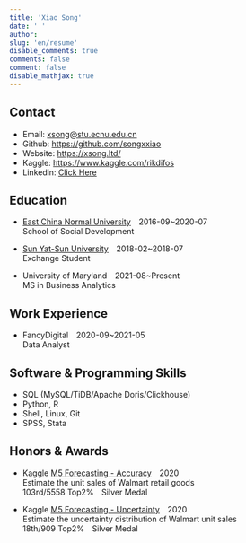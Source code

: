 ```yaml
---
title: 'Xiao Song'
date: ' '
author: 
slug: 'en/resume'
disable_comments: true
comments: false
comment: false
disable_mathjax: true
---
```


## Contact

+ Email: <xsong@stu.ecnu.edu.cn>
+ Github: <https://github.com/songxxiao>
+ Website: <https://xsong.ltd/>
+ Kaggle: <https://www.kaggle.com/rikdifos>
+ Linkedin: [Click Here](https://www.linkedin.com/in/seannysong/)

## Education

+ [East China Normal University](http://english.ecnu.edu.cn/)&emsp;2016-09~2020-07    
School of Social Development

+ [Sun Yat-Sun University](http://www.sysu.edu.cn/2012/en/about/about01/index.htm)&emsp;2018-02~2018-07  
Exchange Student

+ University of Maryland&emsp;2021-08~Present   
MS in Business Analytics

## Work Experience

+ FancyDigital&emsp;2020-09~2021-05  
Data Analyst

## Software & Programming Skills

+ SQL (MySQL/TiDB/Apache Doris/Clickhouse)
+ Python, R
+ Shell, Linux, Git
+ SPSS, Stata

## Honors & Awards

+ Kaggle  [M5 Forecasting - Accuracy](https://www.kaggle.com/c/m5-forecasting-accuracy)&emsp;2020  
Estimate the unit sales of Walmart retail goods   
103rd/5558 Top2%&emsp;Silver Medal

+ Kaggle [M5 Forecasting - Uncertainty](https://www.kaggle.com/c/m5-forecasting-uncertainty)&emsp;2020  
Estimate the uncertainty distribution of Walmart unit sales  
18th/909 Top2%&emsp;Silver Medal


<!--
+ Wechat Official Account：[ApocalypseNow](https://mp.weixin.qq.com/s/yyJ3l7RTImYTKDrIynwmPA)
 
### RELEVANT COURSES
+ Data Analysis Using R
+ Algorithm and program design (Python)
+ Regression Analysis and Stata Application
+ SPSS Application
+ Categorical Data Analysis
+ Social Simulation and [NetLogo](http://ccl.northwestern.edu/netlogo/) Application
 
+ Zhongnan University of Economics and Law&emsp;Data Consultant&emsp;2020-02~2020-04 
   Remote internship. Use Xgboost, CatBoost, LightGBM and other algorithms to classify (multiclass) legal text data. The word frequency method is used to construct the feature matrix. I Used reverse-translation method to augment training data, and the cross-validation training model (sklearn) is used to obtain the cross-validation accuracy of 0.75. I write a program to make predictions on new data, so that the prediction results can be applied to any new data set.

+ [iResearch](http://www.iresearchchina.com/)&emsp;Data Analyst Intern&emsp;2019-07~2019-10
  + Using R and SPSS to analysis profile of cars' users. Through PCA and Cluster analysis, I catogorized survey data and found cars users' attitude difference.
  + Using MySQL database to help analyze users' data. 
  + Using Hive SQL to help access Hadoop database and clean data.
   
&nbsp; 


&emsp;(Overall GPA：3.64 /4 | Top 10%)

### TRAINING EXPERIENCE

+ [Gouxionghui](http://www.xiong99.com.cn/about.php)&emsp;2019-05  
Online Internship&emsp;[Credit Card Approval Analysis](https://mp.weixin.qq.com/s/bbxWicZfk5ZMl27LbI0E1Q)   
Using Python's `pandas`, `numpy`, and `scikit-learn` libraries for data wrangling and modeling. A credit card application model was built using machine learning models like Random Forest. The model is trained by the Cross-Validation method to predict the probability that a credit card applicant will default on the bill. The result is a complete data analysis [report](https://xsong.ltd/archives/pandas/scorecard_en).

+ Peking University&emsp;2018-08  
Summer Workshop  
[General Designs and Sensitivity Analysis for Causal Inference](http://www.oir.pku.edu.cn/umich/jxsz1/nsqkczsjz2018.htm)&emsp;(Grade：94/100)

+ Nanjing University&emsp;2018-01  
[Big Data, Cloud Computing and New Methods of Humanities and Social Sciences](https://mp.weixin.qq.com/s/eZ_gNl9qLWtD6BSZkVF8NA) [Winter Workshop](https://mp.weixin.qq.com/s/eZ_gNl9qLWtD6BSZkVF8NA)

+ Shanghai University&emsp;2017-07  
[6th Training Workshop on Applied Social Science Research Methods](http://caser.ust.hk/?act=course_main&id=16)  
Course: Regression Analysis and Stata Application,  Categorical Data Analysis


### WORKS & PROJECTS

+ Spam Message Dectection R Shiny App&emsp;  
2019-12~2020-03   
This program uses 5567 pieces of English short message data as a training set and trains algorithms such as Logistic Regression, Naive Bayes, Decision Tree, Random Forest, and Support Vector Machine. The trained model is written as a Shiny App based on the R language. The user can enter a text message and select a classifier to get the classification result of the text. Considering the user's language habits, a Chinese-English bilingual interface switching function is specially set up.   
[url](https://xiaosong.shinyapps.io/spam_text/)&emsp;[github](https://github.com/songxxiao/txtnb)

### ACADEMIC RESEARCH

+ Machine Learning in Social Sciences: Based on China Education Panel Survey&emsp;2020   
Bachelor Degree Thesis ([PDF](/mlinss.pdf))  

+ Welfare Effect and Social Inequality of Land Transfer: Empirical Analysis Based on CFPS&emsp;2018-2019    
National Innovation Training Program for College Students,  Independent author  
The data of [China Family Panel Survey (CFPS)](http://www.isss.pku.edu.cn/cfps/) were used for data cleaning and econometric analysis through Stata and R. Using Unconditional Quantile Regression and Fixed Effect Model estimate the welfare effect of land transfer behavior and its impact on social inequality. Using R's `ggplot2` software package to visualize geographic information. Output chart and finally form about 12,000 words of research papers. ([PDF](http://www.baige.me/v?i=Rwy))

### HONORS AND AWARDS 

+ 2020&emsp;Kaggle  [**M5 Forecasting - Accuracy**](https://www.kaggle.com/c/m5-forecasting-accuracy)  
Estimate the unit sales of Walmart retail goods   
103rd/5558 Top2%&emsp;Silver Medal

+ 2020&emsp;Kaggle [**M5 Forecasting - Uncertainty**](https://www.kaggle.com/c/m5-forecasting-uncertainty)  
Estimate the uncertainty distribution of Walmart unit sales  
18th/909 Top2%&emsp;Silver Medal


+ 2019&emsp;Third Class Academic Honors (East China Normal University)  
+ 2019&emsp;**Daxia Cup** Student Academic Works Competition in ECNU &emsp;Third Award 

+ 2019&emsp;[The 2nd National University Data Driven Innovation Research Competition](http://opendata.pku.edu.cn/competition-2019.xhtml;jsessionid=200f6d0adbfa75292afed361235f)&emsp;Excellence award
+ 2018&emsp;[12th Social Science Forum for Undergraduates](http://www.shupl.edu.cn/2018/1125/c1168a51557/page.htm)&emsp;Highest Award

+ 2018&emsp;**Daxia Cup** Student Academic Works Competition in ECNU &emsp;Second Award 

+ 2018&emsp;Second Class Academic Honors (East China Normal University)
+ 2017&emsp;Second Class Academic Honors (East China Normal University)
+ 2017&emsp;The 12th **Wisdom Cup** Philosophical Essay Competition in ECNU&emsp;First Award

### CONFERENCE PRESENTATIONS

+ 2020-5&emsp;Machine Learning in Social Sciences, Dissertation Defense of Bachelor Degree, East China Normal University

+ 2018-7&emsp;Chinese Sociological Association Annual Meeting [Large Academic Survey Reflection and Social Quality Research Forum](http://css.cssn.cn/xsdt/zwdt/201805/t20180531_4323061.shtml) Nanjing University    
Forum hosts：Wei Li

+ 2017-11&emsp;Chinese Sociological Association   
[Winter Meeting of Social Stratification and Mobility Committee](http://sociology.nju.edu.cn/so_en/e9/79/c18475a321913/page.htm)  
[Xi’an Jiaotong University](http://en.xjtu.edu.cn/)    
Forum hosts：[Yu Xiao Wu](https://sociology.nju.edu.cn/99/2b/c17737a301355/page.htm)、[Yu Li](http://www.ssdpp.fudan.edu.cn/portal/f02f3f0f152247628e5e173df9bcecfd/orotsd.html)
-->


<!---
+ [Anlaiye](http://www.anlaiye.com.cn/index.html) · [Xiyou Breakfast](https://www.sohu.com/a/166510488_259362)&emsp;Campus Manager&emsp;2017-09~2018-01  
Responsible for coordinating the business of breakfast campus manager in East China Normal University, including coordinating distribution, post-sale, business contacts, and recruitment of distributors. 
Achieve the target of 1000 orders per month on average. About 10 part-time breakfast distributors were recruited in East China Normal University.


### STANDARDIZED TEST

+ **[GRE](https://www.ets.org/gre)**&emsp;

<center>  
 <table style="border-collapse:collapse;border-spacing:0;table-layout: fixed; width: 219px" class="tg"><colgroup><col style="width: 73px"><col style="width: 73px"><col style="width: 73px"></colgroup><tr><th style="font-family:Georgia, serif !important;;font-size:14px;font-weight:normal;padding:10px 5px;border-style:solid;border-width:1px;overflow:hidden;word-break:normal;border-color:inherit;text-align:center;vertical-align:middle">Verbal</th><th style="font-family:Georgia, serif !important;;font-size:14px;font-weight:normal;padding:10px 5px;border-style:solid;border-width:1px;overflow:hidden;word-break:normal;border-color:inherit;text-align:center;vertical-align:middle">Quantity</th><th style="font-family:Georgia, serif !important;;font-size:14px;font-weight:normal;padding:10px 5px;border-style:solid;border-width:1px;overflow:hidden;word-break:normal;border-color:inherit;text-align:center;vertical-align:middle">Writing</th></tr><tr><td style="font-family:Georgia, serif !important;;font-size:14px;padding:10px 5px;border-style:solid;border-width:1px;overflow:hidden;word-break:normal;border-color:inherit;text-align:center;vertical-align:middle">154</td><td style="font-family:Georgia, serif !important;;font-size:14px;padding:10px 5px;border-style:solid;border-width:1px;overflow:hidden;word-break:normal;border-color:inherit;text-align:center;vertical-align:middle">167</td><td style="font-family:Georgia, serif !important;;font-size:14px;padding:10px 5px;border-style:solid;border-width:1px;overflow:hidden;word-break:normal;border-color:inherit;text-align:center;vertical-align:middle">3.5</td></tr></table>
</center>

+ **[TOEFL](https://www.ets.org/toefl)**[^toefl]&emsp;103  


<center>  
<table style="border-collapse:collapse;border-spacing:0;table-layout: fixed; width: 292px" class="tg"><colgroup><col style="width: 73px"><col style="width: 73px"><col style="width: 73px"><col style="width: 73px"></colgroup><tr><th style="font-family:Georgia, serif !important;;font-size:14px;font-weight:normal;padding:10px 5px;border-style:solid;border-width:1px;overflow:hidden;word-break:normal;border-color:black;text-align:center;vertical-align:middle">Reading</th><th style="font-family:Georgia, serif !important;;font-size:14px;font-weight:normal;padding:10px 5px;border-style:solid;border-width:1px;overflow:hidden;word-break:normal;border-color:black;text-align:center;vertical-align:middle">Listening</th><th style="font-family:Georgia, serif !important;;font-size:14px;font-weight:normal;padding:10px 5px;border-style:solid;border-width:1px;overflow:hidden;word-break:normal;border-color:black;text-align:center;vertical-align:middle">Speaking</th><th style="font-family:Georgia, serif !important;;font-size:14px;font-weight:normal;padding:10px 5px;border-style:solid;border-width:1px;overflow:hidden;word-break:normal;border-color:black;text-align:center;vertical-align:top">Writing</th></tr><tr><td style="font-family:Georgia, serif !important;;font-size:14px;padding:10px 5px;border-style:solid;border-width:1px;overflow:hidden;word-break:normal;border-color:black;text-align:center;vertical-align:middle">29</td><td style="font-family:Georgia, serif !important;;font-size:14px;padding:10px 5px;border-style:solid;border-width:1px;overflow:hidden;word-break:normal;border-color:black;text-align:center;vertical-align:middle">27</td><td style="font-family:Georgia, serif !important;;font-size:14px;padding:10px 5px;border-style:solid;border-width:1px;overflow:hidden;word-break:normal;border-color:black;text-align:center;vertical-align:middle">21</td><td style="font-family:Georgia, serif !important;;font-size:14px;padding:10px 5px;border-style:solid;border-width:1px;overflow:hidden;word-break:normal;border-color:black;text-align:center;vertical-align:top">26</td></tr></table>   

</center>

+ **[CET-6](http://cet.neea.edu.cn/)**[^cet]&emsp;549
+ **[CET-4](http://cet.neea.edu.cn/)**&emsp;614


[^cet]: [College English Test](http://www.cet.edu.cn/)

### OTHER EXPERIENCE

+ 2018-2019 East China Normal University   
Regression Analysis and Stata Application&emsp;([Shisong Qing](https://faculty.ecnu.edu.cn/s/2136/main.jspy))  
Teaching Assistant
--->
